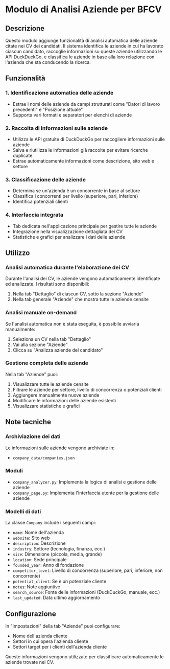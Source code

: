# Modulo di Analisi Aziende per BFCV

## Descrizione
Questo modulo aggiunge funzionalità di analisi automatica delle aziende citate nei CV dei candidati. Il sistema identifica le aziende in cui ha lavorato ciascun candidato, raccoglie informazioni su queste aziende utilizzando le API DuckDuckGo, e classifica le aziende in base alla loro relazione con l'azienda che sta conducendo la ricerca.

## Funzionalità

### 1. Identificazione automatica delle aziende
- Estrae i nomi delle aziende da campi strutturati come "Datori di lavoro precedenti" e "Posizione attuale"
- Supporta vari formati e separatori per elenchi di aziende

### 2. Raccolta di informazioni sulle aziende
- Utilizza le API gratuite di DuckDuckGo per raccogliere informazioni sulle aziende
- Salva e riutilizza le informazioni già raccolte per evitare ricerche duplicate
- Estrae automaticamente informazioni come descrizione, sito web e settore

### 3. Classificazione delle aziende
- Determina se un'azienda è un concorrente in base al settore
- Classifica i concorrenti per livello (superiore, pari, inferiore)
- Identifica potenziali clienti

### 4. Interfaccia integrata
- Tab dedicata nell'applicazione principale per gestire tutte le aziende
- Integrazione nella visualizzazione dettagliata dei CV
- Statistiche e grafici per analizzare i dati delle aziende

## Utilizzo

### Analisi automatica durante l'elaborazione dei CV
Durante l'analisi dei CV, le aziende vengono automaticamente identificate ed analizzate. I risultati sono disponibili:

1. Nella tab "Dettaglio" di ciascun CV, sotto la sezione "Aziende"
2. Nella tab generale "Aziende" che mostra tutte le aziende censite

### Analisi manuale on-demand
Se l'analisi automatica non è stata eseguita, è possibile avviarla manualmente:

1. Seleziona un CV nella tab "Dettaglio"
2. Vai alla sezione "Aziende"
3. Clicca su "Analizza aziende del candidato"

### Gestione completa delle aziende
Nella tab "Aziende" puoi:

1. Visualizzare tutte le aziende censite
2. Filtrare le aziende per settore, livello di concorrenza o potenziali clienti
3. Aggiungere manualmente nuove aziende
4. Modificare le informazioni delle aziende esistenti
5. Visualizzare statistiche e grafici

## Note tecniche

### Archiviazione dei dati
Le informazioni sulle aziende vengono archiviate in:
- `company_data/companies.json`

### Moduli
- `company_analyzer.py`: Implementa la logica di analisi e gestione delle aziende
- `company_page.py`: Implementa l'interfaccia utente per la gestione delle aziende

### Modelli di dati
La classe `Company` include i seguenti campi:
- `name`: Nome dell'azienda
- `website`: Sito web
- `description`: Descrizione
- `industry`: Settore (tecnologia, finanza, ecc.)
- `size`: Dimensione (piccola, media, grande)
- `location`: Sede principale
- `founded_year`: Anno di fondazione
- `competitor_level`: Livello di concorrenza (superiore, pari, inferiore, non concorrente)
- `potential_client`: Se è un potenziale cliente
- `notes`: Note aggiuntive
- `search_source`: Fonte delle informazioni (DuckDuckGo, manuale, ecc.)
- `last_updated`: Data ultimo aggiornamento

## Configurazione
In "Impostazioni" della tab "Aziende" puoi configurare:
- Nome dell'azienda cliente
- Settori in cui opera l'azienda cliente
- Settori target per i clienti dell'azienda cliente

Queste informazioni vengono utilizzate per classificare automaticamente le aziende trovate nei CV. 